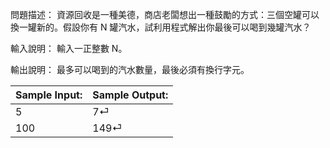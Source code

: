 問題描述：
資源回收是一種美德，商店老闆想出一種鼓勵的方式：三個空罐可以換一罐新的。假設你有 N 罐汽水，試利用程式解出你最後可以喝到幾罐汽水？

輸入說明：
輸入一正整數 N。

輸出說明：
最多可以喝到的汽水數量，最後必須有換行字元。


| Sample Input:   |      Sample Output:      |
|:----------------|:-------------------------|
|5 |7⏎   |
| 100  |149⏎ |
